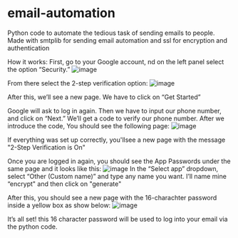 # email-automation
Python code to automate the tedious task of sending emails to people.
Made with smtplib for sending email automation and ssl for encryption and authentication 

How it works:
First, go to your Google account, nd on the left panel select the option “Security.”
![image](https://user-images.githubusercontent.com/94329833/186037207-39994e3a-bc76-4093-9e6c-1881f662d316.png)

From there select the 2-step verification option:
![image](https://user-images.githubusercontent.com/94329833/186037281-0c1a1898-684a-4d3b-a832-8b8c0766c1e4.png)

After this, we’ll see a new page. We have to click on “Get Started”

Google will ask to log in again. Then we have to input our phone number, and click on “Next.” We’ll get a code to verify our phone number. After we introduce the code, You should see the following page:
![image](https://user-images.githubusercontent.com/94329833/186037631-92f34e9b-f222-426c-bb3d-4bae4f8ccad0.png)

If everything was set up correctly, you'llsee a new page with the message "2-Step Verification is On"

Once you are logged in again, you should see the App Passwords under the same page and it looks like this:
![image](https://user-images.githubusercontent.com/94329833/186048820-d11fa9b7-3e9b-4d8d-88ff-3dda4cc5ffe9.png)
In the “Select app” dropdown, select “Other (Custom name)” and type any name you want. I’ll name mine “encrypt" and then click on "generate"

After this, you should see a new page with the 16-charachter password inside a yellow box as show below:
![image](https://user-images.githubusercontent.com/94329833/186048997-40255020-7916-407e-b91f-ea84a445262e.png)

It’s all set!  this 16 character password will be used to log into your email via the python code.


